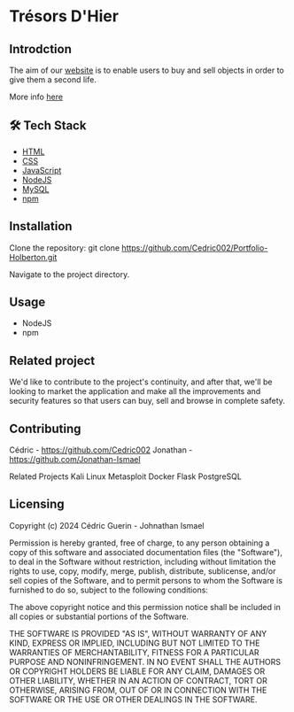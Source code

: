 # Trésors D'Hier

## Introdction

The aim of our [website](http://5.39.34.46/Accueil.html) is to enable users to buy and sell objects in order to give them a second life.

More info [here](https://medium.com/@cedriicguerin/tr%C3%A9sors-dhier-7b90c80459c2)

## 🛠️ Tech Stack
- [HTML](https://www.html.dev/)
- [CSS](https://web.dev/learn/css)
- [JavaScript](https://web.dev/learn/javascript)
- [NodeJS](https://nodejs.org/fr)
- [MySQL](https://dev.mysql.com/)
- [npm](https://www.npmjs.com/package/dev)

## Installation

Clone the repository:
git clone https://github.com/Cedric002/Portfolio-Holberton.git

Navigate to the project directory.

## Usage

- NodeJS
- npm

## Related project

We'd like to contribute to the project's continuity, and after that, we'll be looking to market the application and make all the improvements and security features so that users can buy, sell and browse in complete safety. 

## Contributing

Cédric - https://github.com/Cedric002
Jonathan - https://github.com/Jonathan-Ismael

Related Projects
Kali Linux
Metasploit
Docker
Flask
PostgreSQL
 
## Licensing

Copyright (c) 2024 Cédric Guerin - Johnathan Ismael

Permission is hereby granted, free of charge, to any person obtaining a copy
of this software and associated documentation files (the "Software"), to deal
in the Software without restriction, including without limitation the rights
to use, copy, modify, merge, publish, distribute, sublicense, and/or sell
copies of the Software, and to permit persons to whom the Software is
furnished to do so, subject to the following conditions:

The above copyright notice and this permission notice shall be included in all
copies or substantial portions of the Software.

THE SOFTWARE IS PROVIDED "AS IS", WITHOUT WARRANTY OF ANY KIND, EXPRESS OR
IMPLIED, INCLUDING BUT NOT LIMITED TO THE WARRANTIES OF MERCHANTABILITY,
FITNESS FOR A PARTICULAR PURPOSE AND NONINFRINGEMENT. IN NO EVENT SHALL THE
AUTHORS OR COPYRIGHT HOLDERS BE LIABLE FOR ANY CLAIM, DAMAGES OR OTHER
LIABILITY, WHETHER IN AN ACTION OF CONTRACT, TORT OR OTHERWISE, ARISING FROM,
OUT OF OR IN CONNECTION WITH THE SOFTWARE OR THE USE OR OTHER DEALINGS IN THE
SOFTWARE.
